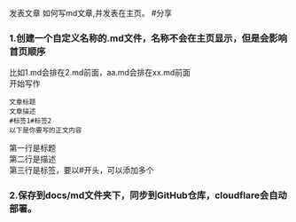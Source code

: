 发表文章
如何写md文章,并发表在主页。
#分享
### 1.创建一个自定义名称的.md文件，名称不会在主页显示，但是会影响首页顺序
比如1.md会排在2.md前面，aa.md会排在xx.md前面  
开始写作
```
文章标题  
文章描述  
#标签1#标签2  
以下是你要写的正文内容
```
第一行是标题  
第二行是描述  
第三行是标签，要以#开头，可以添加多个
### 2.保存到docs/md文件夹下，同步到GitHub仓库，cloudflare会自动部署。